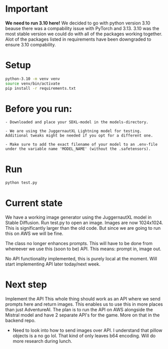 # Important
**We need to run 3.10 here!**
We decided to go with python version 3.10 beause there was a compability issue with PyTorch and 3.13.
3.10 was the most stable version we could do with all of the packages working together.
Alot of the packages listed in requirements have been downgraded to ensure 3.10 compability.

# Setup
```bash
python-3.10 -m venv venv
source venv/bin/activate
pip install -r requirements.txt
```
# Before you run:
```
- Downloaded and place your SDXL-model in the models-directory.

- We are using the JuggernautXL Lightning model for testing.
Additional tweaks might be needed if you opt for a different one.

- Make sure to add the exact filename of your model to an .env-file under the variable name 'MODEL_NAME' (without the .safetensors).
```

# Run
```bash
python test.py
```

# Current state
We have a working image generator using the JuggernautXL model in Stable Diffusion. Run test.py to open an image.
Images are now 1024x1024. This is significantly larger than the old code.
But since we are going to run this on AWS we will be fine.

The class no longer enhances prompts. This will have to be done from whereever we use this (soon to be) API.
This means: prompt in, image out.

No API functionality implemented, this is purely local at the moment.
Will start implementing API later today/next week.

# Next step
Implement the API
This whole thing should work as an API where we send prompts here and return images.
This enables us to use this in more places than just AdventureAI.
The plan is to run the API on AWS alongside the Mistral model and have 2 separate API's for the game. More on that in the backend repo.

- Need to look into how to send images over API.
I understand that pillow objects is a no go lol.
That kind of only leaves b64 encoding. Will do more research during lunch.
